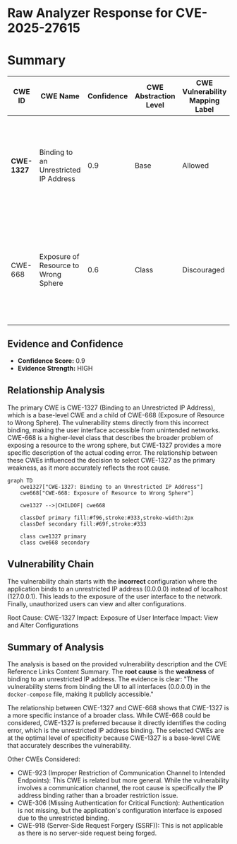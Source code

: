 # Raw Analyzer Response for CVE-2025-27615

# Summary
| CWE ID | CWE Name | Confidence | CWE Abstraction Level | CWE Vulnerability Mapping Label | CWE-Vulnerability Mapping Notes |
|---|---|---|---|---|---|
| **CWE-1327** | Binding to an Unrestricted IP Address | 0.9 | Base | Allowed | Primary CWE: The root cause is that the application binds to an unrestricted IP address, making it publicly accessible. |
| CWE-668 | Exposure of Resource to Wrong Sphere | 0.6 | Class | Discouraged | Secondary Candidate: The unrestricted IP address binding leads to exposure of the user interface to the wrong sphere. |

## Evidence and Confidence

*   **Confidence Score:** 0.9
*   **Evidence Strength:** HIGH

## Relationship Analysis
The primary CWE is CWE-1327 (Binding to an Unrestricted IP Address), which is a base-level CWE and a child of CWE-668 (Exposure of Resource to Wrong Sphere). The vulnerability stems directly from this incorrect binding, making the user interface accessible from unintended networks. CWE-668 is a higher-level class that describes the broader problem of exposing a resource to the wrong sphere, but CWE-1327 provides a more specific description of the actual coding error. The relationship between these CWEs influenced the decision to select CWE-1327 as the primary weakness, as it more accurately reflects the root cause.

```mermaid
graph TD
    cwe1327["CWE-1327: Binding to an Unrestricted IP Address"]
    cwe668["CWE-668: Exposure of Resource to Wrong Sphere"]

    cwe1327 -->|CHILDOF| cwe668
    
    classDef primary fill:#f96,stroke:#333,stroke-width:2px
    classDef secondary fill:#69f,stroke:#333
    
    class cwe1327 primary
    class cwe668 secondary
```

## Vulnerability Chain
The vulnerability chain starts with the **incorrect** configuration where the application binds to an unrestricted IP address (0.0.0.0) instead of localhost (127.0.0.1). This leads to the exposure of the user interface to the network. Finally, unauthorized users can view and alter configurations.

Root Cause: CWE-1327
Impact: Exposure of User Interface
Impact: View and Alter Configurations

## Summary of Analysis
The analysis is based on the provided vulnerability description and the CVE Reference Links Content Summary. The **root cause** is the **weakness** of binding to an unrestricted IP address. The evidence is clear: "The vulnerability stems from binding the UI to all interfaces (0.0.0.0) in the `docker-compose` file, making it publicly accessible."

The relationship between CWE-1327 and CWE-668 shows that CWE-1327 is a more specific instance of a broader class. While CWE-668 could be considered, CWE-1327 is preferred because it directly identifies the coding error, which is the unrestricted IP address binding. The selected CWEs are at the optimal level of specificity because CWE-1327 is a base-level CWE that accurately describes the vulnerability.

Other CWEs Considered:

*   CWE-923 (Improper Restriction of Communication Channel to Intended Endpoints): This CWE is related but more general. While the vulnerability involves a communication channel, the root cause is specifically the IP address binding rather than a broader restriction issue.
*   CWE-306 (Missing Authentication for Critical Function): Authentication is not missing, but the application's configuration interface is exposed due to the unrestricted binding.
*   CWE-918 (Server-Side Request Forgery (SSRF)): This is not applicable as there is no server-side request being forged.